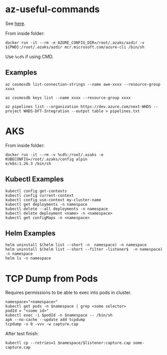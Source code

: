 # az-useful-commands

See [here](https://github.com/dnitsch/dnitsch/tree/main/docs/cheatsheet).

From inside folder:
```
docker run -it --rm -e AZURE_CONFIG_DIR=/root/.azaks/azdir -v ${PWD}:/root/.azaks/azdir mcr.microsoft.com/azure-cli /bin/sh
```

Use `%cd%` if using CMD.

## Examples ##

```
az cosmosdb list-connection-strings --name awe-xxxx --resource-group xxxx

az cosmosdb keys list --name xxxx --resource-group xxxx

az pipelines list --organization https://dev.azure.com/next-WHDS --project WHDS-DFT-Integration --output table > pipelines.txt

```

# AKS #

From inside folder:
```
docker run -it --rm -v %cd%:/root/.azaks -e KUBECONFIG=/root/.azaks/config alpin
e/k8s:1.26.3 /bin/sh
```

## Kubectl Examples ##
```
kubectl config get-contexts                      
kubectl config current-context                       
kubectl config use-context my-cluster-name  
kubectl get deployments -n namespace
kubectl delete --all deployments -n namespace
kubectl delete deployment <name> -n <namespace>
kubectl get configMaps -n <namespace>
```

## Helm Examples
```
helm uninstall $(helm list --short -n  namespace) -n namespace
helm uninstall $(helm list --short --filter -listener$  -n namespace) -n namespace
helm ls -n namespace
```

# TCP Dump from Pods

Requires permissions to be able to exec into pods in cluster.

```
namespace="<namespace>"
kubectl get pods -n $namespace | grep <some selector>
podId = "<some id>"
kubectl exec -i $podId -n $namespace -- /bin/sh
apk --no-cache --update add tcpdump
tcpdump -s 0 -vvv -w capture.cap
```

After test finish:

```
kubectl cp --retries=1 $namespace/$listener:capture.cap some-capture.cap
```
